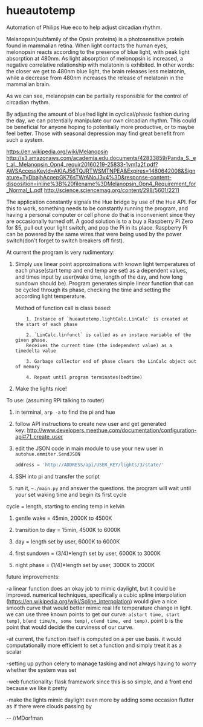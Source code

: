# hueautotemp
Automation of Philips Hue eco to help adjust circadian rhythm.


Melanopsin(subfamily of the Opsin proteins) is a photosensitive protein found in mammalian retina. When light contacts the human eyes, melonopsin reacts according to the presence of blue light, with peak light absorption at 480nm. As light absorption of melonopsin is increased, a negative correlative relationship with melatonin is exhibited. In other words: the closer we get to 480nm blue light, the brain releases less melatonin, while a decrease from 480nm increases the release of melatonin in the mammalian brain.

As we can see, melanopsin can be partially responsible for the control of circadian rhythm.

By adjusting the amount of blue/red light in cyclical/phasic fashion during the day, we can potentially manipulate our own circadian rhythm. This could be beneficial for anyone hoping to potentially more productive, or to maybe feel better. Those with seasonal depression may find great benefit from such a system.

https://en.wikipedia.org/wiki/Melanopsin
http://s3.amazonaws.com/academia.edu.documents/42833859/Panda_S._et_al._Melanopsin_Opn4_requir20160219-25833-1vm1a2f.pdf?AWSAccessKeyId=AKIAJ56TQJRTWSMTNPEA&Expires=1480642008&Signature=TyDbajhAcqepGK76sTWrANoJ3v4%3D&response-content-disposition=inline%3B%20filename%3DMelanopsin_Opn4_Requirement_for_Normal_L.pdf
http://science.sciencemag.org/content/298/5601/2211

The application constantly signals the Hue bridge by use of the Hue API. For this to work, something needs to be constantly running the program, and having a personal computer or cell phone do that is inconvenient since they are occasionally turned off. A good solution is to a buy a Raspberry Pi Zero for $5, pull out your light switch, and pop the Pi in its place. Raspberry Pi can be powered by the same wires that were being used by the power switch(don't forget to switch breakers off first).


At current the program is very rudimentary:

1.	Simply use linear point approximations with known light temperatures of each phase(start temp and end temp are set) as a dependent values, and times input by user(wake time, length of the day, and how long sundown should be). Program generates simple linear function that can be cycled through its phase, checking the time and setting the according light temperature.

      Method of function call is class based: 
            
            1. Instance of `hueautotemp.lightCalc.LinCalc` is created at the start of each phase
            
            2. `LinCalc.linfunct` is called as an instace variable of the given phase. 
            Receives the current time (the independent value) as a timedelta value
            
            3. Garbage collector end of phase clears the LinCalc object out of memory
            
            4. Repeat until program terminates(bedtime)
            

2.	Make the lights nice!


To use: (assuming RPi talking to router)

1.	in terminal, `arp -a` to find the pi and hue

2.	follow API instructions to create new user and get generated key: http://www.developers.meethue.com/documentation/configuration-api#71_create_user

3.	edit the JSON code in main module to use your new user
      in `autohue.emmiter.SendJSON`
      ```python 
      address = 'http://ADDRESS/api/USER_KEY/lights/3/state/'
      ```

4.	SSH into pi and transfer the script

5.	run it, `~./main.py` and answer the questions. the program will wait until your set waking time and begin its first cycle


cycle = length, starting to ending temp in kelvin

1.	gentle wake = 45min, 2000K to 4500K

2.	transition to day = 15min, 4500K to 6000K

3.	day = length set by user, 6000K to 6000K

4.	first sundown = (3/4)*length set by user, 6000K to 3000K

5.	night phase = (1/4)*length set by user, 3000K to 2000K


future improvements:

-a linear function does an okay job to mimic daylight, but it could be improved. numerical techniques, specifically a cubic spline interpolation (https://en.wikipedia.org/wiki/Spline_interpolation) would give a nice smooth curve that would better mimic real life temperature change in light. we can use three known points to get our curve: `a(start time, start temp)`, `b(end time/n, some temp)`, `c(end time, end temp)`. 
point b is the point that would decide the curviness of our curve.

-at current, the function itself is computed on a per use basis. it would computationally more efficient to set a function and simply treat it as a scalar

-setting up python celery to manage tasking and not always having to worry whether the system was set

-web functionality: flask framework since this is so simple, and a front end because we like it pretty

-make the lights mimic daylight even more by adding some occasion flutter as if there were clouds passing by

--
//MDorfman
